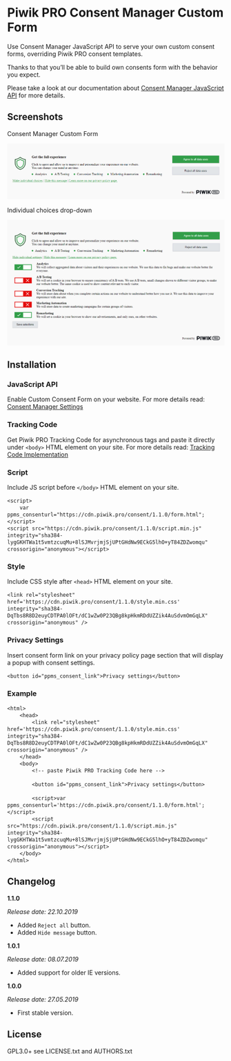 # Piwik PRO Consent Manager Custom Form

Use Consent Manager JavaScript API to serve your own custom consent forms, overriding Piwik PRO consent templates.
  
Thanks to that you’ll be able to build own consents form with the behavior you expect.
  
Please take a look at our documentation about [Consent Manager JavaScript API](https://developers.piwik.pro/en/latest/consent_manager/api.html) for more details.

## Screenshots

Consent Manager Custom Form

![Screenshot 1](/screenshot1.png?raw=true)

Individual choices drop-down

![Screenshot 2](/screenshot2.png?raw=true)

## Installation

### JavaScript API
Enable Custom Consent Form on your website. For more details read: [Consent Manager Settings](https://help.piwik.pro/support/consent-manager/setting-consent-manager/)

### Tracking Code
Get Piwik PRO Tracking Code for asynchronous tags and paste it directly under `<body>` HTML element on your site. For more details read: [Tracking Code Implementation](https://help.piwik.pro/support/getting-started/tracking-code-implementation/)

### Script
Include JS script before `</body>` HTML element on your site.

```
<script>
    var ppms_consenturl="https://cdn.piwik.pro/consent/1.1.0/form.html";
</script>
<script src="https://cdn.piwik.pro/consent/1.1.0/script.min.js" integrity="sha384-lygGKHTWa1t5vmtzcuqMu+8lSJMvrjmjSjUPtGHdNw9ECkG5lhO+yT84ZDZwomqu" crossorigin="anonymous"></script>
```

### Style
Include CSS style after `<head>` HTML element on your site.

```
<link rel="stylesheet" href='https://cdn.piwik.pro/consent/1.1.0/style.min.css' integrity="sha384-DqTbs8R8D2euyCDTPA0lOFt/dC1wZw0P23QBg8kpHkmRDdUZZik4AuSdvmOmGqLX" crossorigin="anonymous" />
```

### Privacy Settings
Insert consent form link on your privacy policy page section that will display a popup with consent settings.

```
<button id="ppms_consent_link">Privacy settings</button>
```

### Example

```
<html>
    <head>
        <link rel="stylesheet" href='https://cdn.piwik.pro/consent/1.1.0/style.min.css' integrity="sha384-DqTbs8R8D2euyCDTPA0lOFt/dC1wZw0P23QBg8kpHkmRDdUZZik4AuSdvmOmGqLX" crossorigin="anonymous" />
    </head>
    <body>
        <!-- paste Piwik PRO Tracking Code here -->
        
        <button id="ppms_consent_link">Privacy settings</button>
        
        <script>var ppms_consenturl='https://cdn.piwik.pro/consent/1.1.0/form.html';</script>
        <script src="https://cdn.piwik.pro/consent/1.1.0/script.min.js" integrity="sha384-lygGKHTWa1t5vmtzcuqMu+8lSJMvrjmjSjUPtGHdNw9ECkG5lhO+yT84ZDZwomqu" crossorigin="anonymous"></script>
    </body>
</html>
```

## Changelog

**1.1.0**

*Release date: 22.10.2019*
* Added `Reject all` button.
* Added `Hide message` button.

**1.0.1**

*Release date: 08.07.2019*
* Added support for older IE versions.

**1.0.0**

*Release date: 27.05.2019*
* First stable version.

## License

GPL3.0+ see LICENSE.txt and AUTHORS.txt